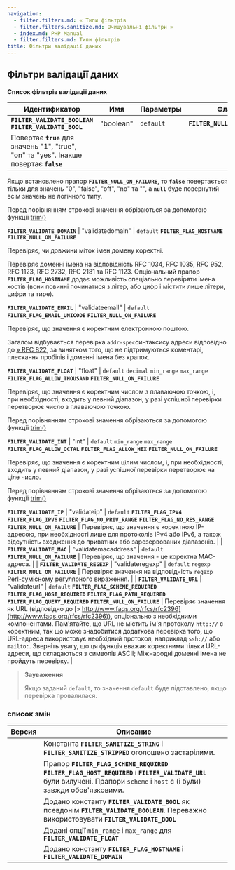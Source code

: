 ```yaml
---
navigation:
  - filter.filters.md: « Типи фільтрів
  - filter.filters.sanitize.md: Очищувальні фільтри »
  - index.md: PHP Manual
  - filter.filters.md: Типи фільтрів
title: Фільтри валідації даних
---
```

## Фільтри валідації даних

**Список фільтрів валідації даних**

| Идентификатор | Имя | Параметры | Флаги | Описание |
| --- | --- | --- | --- | --- |
| **`FILTER_VALIDATE_BOOLEAN`** **`FILTER_VALIDATE_BOOL`** | "boolean" | `default` | **`FILTER_NULL_ON_FAILURE`** |  |
| Повертає **`true`** для значень "1", "true", "on" та "yes". Інакше повертає **`false`** |  |  |  |  |

Якщо встановлено прапор **`FILTER_NULL_ON_FAILURE`**, то **`false`** повертається тільки для значень "0", "false", "off", "no" та "", а **`null`** буде повернутий всім значень не логічного типу.

Перед порівнянням строкові значення обрізаються за допомогою функції [trim()](function.trim.md)

**`FILTER_VALIDATE_DOMAIN`** | "validatedomain" | `default` **`FILTER_FLAG_HOSTNAME`** **`FILTER_NULL_ON_FAILURE`**

Перевіряє, чи довжини міток імен домену коректні.

Перевіряє доменні імена на відповідність RFC 1034, RFC 1035, RFC 952, RFC 1123, RFC 2732, RFC 2181 та RFC 1123. Опціональний прапор **`FILTER_FLAG_HOSTNAME`** додає можливість спеціально перевіряти імена хостів (вони повинні починатися з літер, або цифр і містити лише літери, цифри та тире).

**`FILTER_VALIDATE_EMAIL`** | "validateemail" | `default` **`FILTER_FLAG_EMAIL_UNICODE`** **`FILTER_NULL_ON_FAILURE`**

Перевіряє, що значення є коректним електронною поштою.

Загалом відбувається перевірка `addr-spec`синтаксису адреси відповідно до [» RFC 822](http://www.faqs.org/rfcs/rfc822), за винятком того, що не підтримуються коментарі, плескання пробілів і доменні імена без крапок.

**`FILTER_VALIDATE_FLOAT`** | "float" | `default` `decimal` `min_range` `max_range` **`FILTER_FLAG_ALLOW_THOUSAND`** **`FILTER_NULL_ON_FAILURE`**

Перевіряє, що значення є коректним числом з плаваючою точкою, і, при необхідності, входить у певний діапазон, у разі успішної перевірки перетворює число з плаваючою точкою.

Перед порівнянням строкові значення обрізаються за допомогою функції [trim()](function.trim.md)

**`FILTER_VALIDATE_INT`** | "int" | `default` `min_range` `max_range` **`FILTER_FLAG_ALLOW_OCTAL`** **`FILTER_FLAG_ALLOW_HEX`** **`FILTER_NULL_ON_FAILURE`**

Перевіряє, що значення є коректним цілим числом, і, при необхідності, входить у певний діапазон, у разі успішної перевірки перетворює на ціле число.

Перед порівнянням строкові значення обрізаються за допомогою функції [trim()](function.trim.md)

**`FILTER_VALIDATE_IP`** | "validateip" | `default` **`FILTER_FLAG_IPV4`** **`FILTER_FLAG_IPV6`** **`FILTER_FLAG_NO_PRIV_RANGE`** **`FILTER_FLAG_NO_RES_RANGE`** **`FILTER_NULL_ON_FAILURE`** | Перевіряє, що значення є коректною IP-адресою, при необхідності лише для протоколів IPv4 або IPv6, а також відсутність входження до приватних або зарезервованих діапазонів. | | **`FILTER_VALIDATE_MAC`** | "validatemacaddress" | `default` **`FILTER_NULL_ON_FAILURE`** | Перевіряє, що значення - це коректна MAC-адреса. | | **`FILTER_VALIDATE_REGEXP`** | "validateregexp" | `default` `regexp` **`FILTER_NULL_ON_FAILURE`** | Перевіряє значення на відповідність `regexp` [Perl-сумісному](book.pcre.md) регулярного вираження. | | **`FILTER_VALIDATE_URL`** | "validateurl" | `default` **`FILTER_FLAG_SCHEME_REQUIRED`** **`FILTER_FLAG_HOST_REQUIRED`** **`FILTER_FLAG_PATH_REQUIRED`** **`FILTER_FLAG_QUERY_REQUIRED`** **`FILTER_NULL_ON_FAILURE`** | Перевіряє значення як URL (відповідно до [» http://www.faqs.org/rfcs/rfc2396](http://www.faqs.org/rfcs/rfc2396)), опціонально з необхідними компонентами. Пам'ятайте, що URL не містить ім'я протоколу `http://` є коректним, так що може знадобитися додаткова перевірка того, що URL-адреса використовує необхідний протокол, наприклад `ssh://` або `mailto:`. Зверніть увагу, що ця функція вважає коректними тільки URL-адреси, що складаються з символів ASCII; Міжнародні доменні імена не пройдуть перевірку. |

> **Зауваження**
> 
> Якщо заданий `default`, то значення `default` буде підставлено, якщо перевірка провалилася.

### список змін

| Версия | Описание |
| --- | --- |
|  | Константа **`FILTER_SANITIZE_STRING`** і **`FILTER_SANITIZE_STRIPPED`** оголошено застарілими. |
|  | Прапор **`FILTER_FLAG_SCHEME_REQUIRED`** **`FILTER_FLAG_HOST_REQUIRED`** і **`FILTER_VALIDATE_URL`** були вилучені. Прапори `scheme` і `host` є (і були) завжди обов'язковими. |
|  | Додано константу **`FILTER_VALIDATE_BOOL`** як псевдонім **`FILTER_VALIDATE_BOOLEAN`**. Переважно використовувати **`FILTER_VALIDATE_BOOL`** |
|  | Додані опції `min_range` і `max_range` для **`FILTER_VALIDATE_FLOAT`** |
|  | Додано константу **`FILTER_FLAG_HOSTNAME`** і **`FILTER_VALIDATE_DOMAIN`** |
